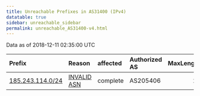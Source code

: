 ```yaml
---
title: Unreachable Prefixes in AS31400 (IPv4)
datatable: true
sidebar: unreachable_sidebar
permalink: unreachable_AS31400-v4.html
---
```


Data as of 2018-12-11 02:35:00 UTC


<div class="datatable-begin"></div>

| Prefix                                                     | Reason                                                                                                  | affected   | Authorized AS   |   MaxLength | Anchor                                         |   unreachable /24s |
|:-----------------------------------------------------------|:--------------------------------------------------------------------------------------------------------|:-----------|:----------------|------------:|:-----------------------------------------------|-------------------:|
| [185.243.114.0/24](https://stat.ripe.net/185.243.114.0/24) | [INVALID ASN](https://rpki-validator.ripe.net/announcement-preview?asn=AS31400&prefix=185.243.114.0/24) | complete   | AS205406        |          24 | [RIPE](unreachable_RIPE_NCC_RPKI_Root-v4.html) |                  1 |

<div class="datatable-end"></div>